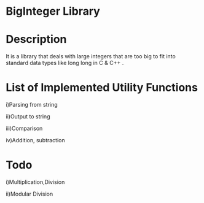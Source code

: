 # BigInteger Library

# Description
It is a library that deals with large integers that are too big to fit into standard data types like long long in C & C++ .

# List of Implemented Utility Functions
i)Parsing from string

ii)Output to string

iii)Comparison

iv)Addition, subtraction

# Todo
i)Multiplication,Division

ii)Modular Division

   
